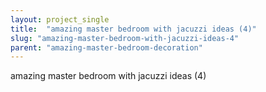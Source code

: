 ```yaml
---
layout: project_single
title:  "amazing master bedroom with jacuzzi ideas (4)"
slug: "amazing-master-bedroom-with-jacuzzi-ideas-4"
parent: "amazing-master-bedroom-decoration"
---
```

amazing master bedroom with jacuzzi ideas (4)